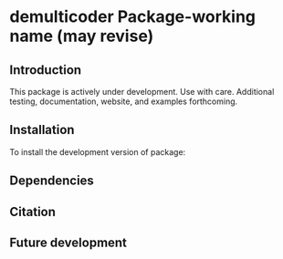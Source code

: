 
<!-- README.md is generated from README.Rmd. Please edit that file -->

# demulticoder Package-working name (may revise)

## Introduction

This package is actively under development. Use with care. Additional
testing, documentation, website, and examples forthcoming.

## Installation

To install the development version of package:

## Dependencies

## Citation

## Future development
